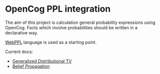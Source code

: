 # OpenCog PPL integration


The aim of this project is calculation general probability expressions using OpenCog.
Facts which involve probabilities should be written in a declarative way.

[WebPPL](http://webppl.org) language is used as a starting point.

Current docs:
* [Generalized Distributional TV](docs/gdtv.md)
* [Belief Propagation](docs/belief_propagation.md)
